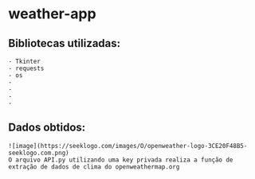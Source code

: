 # weather-app

## Bibliotecas utilizadas:
    - Tkinter
    - requests
    - os
    - 
    -
    -
    -
    
    
## Dados obtidos:
    ![image](https://seeklogo.com/images/O/openweather-logo-3CE20F48B5-seeklogo.com.png)
    O arquivo API.py utilizando uma key privada realiza a função de extração de dados de clima do openweathermap.org 
    
    
